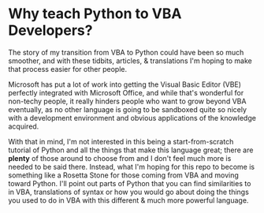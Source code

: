 # Why teach Python to VBA Developers?

The story of my transition from VBA to Python could have been so much smoother, and with these tidbits, articles, & translations I'm hoping to make that process easier for other people. 

Microsoft has put a lot of work into getting the Visual Basic Editor (VBE) perfectly integrated with Microsoft Office, and while that's wonderful for non-techy people, it really hinders people who want to grow beyond VBA eventually, as no other language is going to be sandboxed quite so nicely with a development environment and obvious applications of the knowledge acquired.

With that in mind, I'm not interested in this being a start-from-scratch tutorial of Python and all the things that make this language great; there are **plenty** of those around to choose from and I don't feel much more is needed to be said there. Instead, what I'm hoping for this repo to become is something like a Rosetta Stone for those coming from VBA and moving toward Python. I'll point out parts of Python that you can find similarities to in VBA, translations of syntax or how you would go about doing the things you used to do in VBA with this different & much more powerful language.
